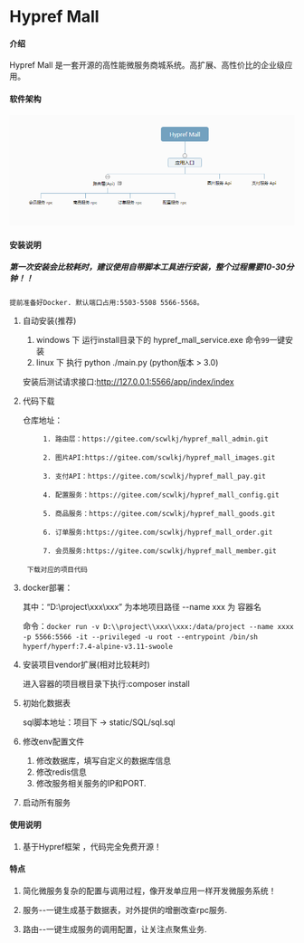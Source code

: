 # Hypref Mall

#### 介绍
Hypref Mall 是一套开源的高性能微服务商城系统。高扩展、高性价比的企业级应用。


#### 软件架构
![输入图片说明](images/123.png)


#### 安装说明
##### 第一次安装会比较耗时，建议使用自带脚本工具进行安装，整个过程需要10-30分钟！！

    提前准备好Docker. 默认端口占用:5503-5508 5566-5568。

1. 自动安装(推荐)
   1. windows 下 运行install目录下的 hypref_mall_service.exe 命令``99``一键安装
   2. linux 下 执行 python ./main.py (python版本 > 3.0)
   
   安装后测试请求接口:http://127.0.0.1:5566/app/index/index 

2. 代码下载

    仓库地址：

            1. 路由层：https://gitee.com/scwlkj/hypref_mall_admin.git

            2. 图片API:https://gitee.com/scwlkj/hypref_mall_images.git

            3. 支付API：https://gitee.com/scwlkj/hypref_mall_pay.git

            4. 配置服务：https://gitee.com/scwlkj/hypref_mall_config.git

            5. 商品服务：https://gitee.com/scwlkj/hypref_mall_goods.git

            6. 订单服务:https://gitee.com/scwlkj/hypref_mall_order.git

            7. 会员服务:https://gitee.com/scwlkj/hypref_mall_member.git
        
        下载对应的项目代码    

3. docker部署：

    其中：“D:\\project\\xxx\\xxx” 为本地项目路径 --name xxx 为 容器名

    命令：```docker run -v D:\\project\\xxx\\xxx:/data/project --name xxxx  -p 5566:5566 -it --privileged -u root --entrypoint /bin/sh hyperf/hyperf:7.4-alpine-v3.11-swoole```


4. 安装项目vendor扩展(相对比较耗时)

    进入容器的项目根目录下执行:composer install

5. 初始化数据表

    sql脚本地址：项目下 -> static/SQL/sql.sql

6. 修改env配置文件
   1. 修改数据库，填写自定义的数据库信息
   2. 修改redis信息
   3. 修改服务相关服务的IP和PORT.

7. 启动所有服务


#### 使用说明

1.  基于Hypref框架 ，代码完全免费开源！


#### 特点

1.  简化微服务复杂的配置与调用过程，像开发单应用一样开发微服务系统！

2.  服务--一键生成基于数据表，对外提供的增删改查rpc服务.

3.  路由--一键生成服务的调用配置，让关注点聚焦业务.
